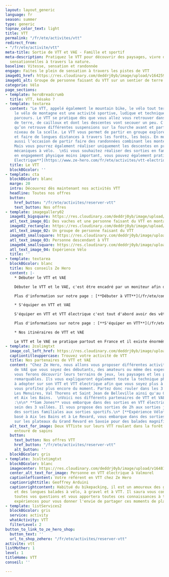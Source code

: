 ```yaml
---
layout: layout_generic
language: fr
season: summer
type: generic
topnav_color_text: light
title: VTT
permalink: "/fr/ete/activites/vtt"
redirect_from:
- "/fr/ete/activite/vtt"
meta-title: Sortie de VTT et VAE - Famille et sportif
meta-description: Pratiquez le VTT pour découvrir des paysages, vivre des descentes
  sensationnelles à travers la nature.
baseline: Vitesse, sensation et randonnée
engage: Faites le plein de sensation à travers les pistes de VTT
image01_href: https://res.cloudinary.com/deddrj0yb/image/upload/v1642592264/website/summer/lachlan-cruickshank-S9v_EPJfGys-unsplash_b5jpdh.jpg
image01_alt: Groupe de personne faisant du VTT sur un sentier de terre face à la montagne
categorie: Vélo
page_sections:
- template: heroBreadcrumb
  title: VTT, késako ?
- template: textarea
  content: "Le VTT, appelé également le mountain bike, le vélo tout terrain ou encore
    le vélo de montagne est une activité sportive, ludique et technique selon les
    parcours. Le VTT se pratique dès que vous allez vous retrouver dans des sentiers
    de terre, de cailloux et dont les descentes vont secouer un peu. C’est pour cela
    qu’on retrouve différentes suspensions sur la fourche avant et parfois aussi au
    niveau de la scelle. Le VTT vous permet de partir en groupe explorer la nature
    et faire de longues distances à travers les forêts, les bois. En montagne c’est
    aussi l’occasion de partir faire des randonnées combinant les montées et les descentes.
    Mais vous pourrez également réaliser uniquement les descentes en prenant les remontées
    mécaniques à vélo.  \nSi vous souhaitez réaliser des sorties en famille, avec
    en engagement physique moins important, vous pouvez également pratiquer le [**VTT
    Electrique**](https://www.ze-hero.com/fr/ete/activites/vtt-electrique). "
  title: Le VTT
  blockBGcolor: ''
- template: cta
  blockBGcolor: blanc
  marge: 20
  intro: Découvrez dès maintenant nos activités VTT
  headline: Toutes nos offres
  button:
    href_button: "/fr/ete/activites/reserver-vtt"
    text_button: Nos offres
- template: imagegallery02
  image01_bigsquare: https://res.cloudinary.com/deddrj0yb/image/upload/v1655108069/website/VTT%20AE/pexels-reinhard-bruckner-5328112.jpg
  atl_text_image_01: Des vaches et une personne faisant du VTT en montagne
  image02_rectangle: https://res.cloudinary.com/deddrj0yb/image/upload/v1655108071/website/VTT%20AE/forest-4366094_1920.jpg
  atl_text_image_02: Un groupe de personne faisant du VTT
  image03_smallsquare: https://res.cloudinary.com/deddrj0yb/image/upload/v1654866668/website/Sames%20Jones/FB_IMG_1654680653467.jpg
  atl_text_image_03: Personne descendant à VTT
  image04_smallsquare: https://res.cloudinary.com/deddrj0yb/image/upload/v1653899659/website/Exp%C3%A9rience%20V%C3%A9lo/randonn%C3%A9e_en_vtt_%C3%A9lectrique_%C3%A0_proximit%C3%A9_du_lac_d_annecy_en_haute-savoie..jpg
  atl_text_image_04: Expérience Vélo
  title: ''
- template: textarea
  blockBGcolor: blanc
  title: Nos conseils Ze Hero
  content: |-
    * Débuter le VTT et VAE

    Débuter le VTT et le VAE, c'est être encadré par un moniteur afin de parcourir des sentiers dans un environnement naturel. C'est profiter de l'émulsion d'un groupe, de découvrir des lieux, des paysages, de rouler en montagne, en forêts. Vous pourrez alors apprendre comment bien pédaler en montée, les techniques de descente et profiter du moment. Que ce soit pour des petites balades, de longues randonnées pour famille ou sportive, partez rouler en VTT et VAE.

    Plus d'information sur notre page : [**Débuter à VTT**](/fr/ete/conseils/debuter-vtt)

    * S'équiper en VTT et VAE

    S'équiper en VTT et VTT électrique c'est tout d'abord avoir des vêtements adaptés à l'activité. Il vous faudra vous protéger avec un casque et parfois des protections supplémentaires tel qu'aux coudes, genoux, cheville et dos. Il vaut mieux porter des lunettes afin de ne pas recevoir de projectiles dans les yeux. En ce qui concerne les VTT, si vous êtes encadrés par un moniteur, vous pourrez louer dans un magasin ou directement auprès de lui votre VTT.

    Plus d'informations sur notre page : [**S'équiper en VTT**](/fr/ete/conseils/equipement-vtt)

    * Nos itinéraires de VTT et VAE

    Le VTT et le VAE se pratique partout en France et il existe énormément d'itinéraires de VTT. Que ce soit en campagne, près du littoral, en montagne, vous pourrez profiter de nombreuses balades. Avec Ze Hero, nous vous proposons des sorties de VTT dans les Alpes et à Aix les Bains. Vous bénéficierez de rouler dans des lieux naturels, avec des paysages magnifiques. Des itinéraires adaptés à tous les niveaux pour des moments de découverte, d'effort et d'engagement.
- template: 2colimgtxt
  image_col_left_href: https://res.cloudinary.com/deddrj0yb/image/upload/v1642592264/website/summer/tim-foster-qrIy8dBzCVU-unsplash_t0p4kh.jpg
  captiontitleuppercase: Trouvez votre activité de VTT
  title: Nos partenaires de VTT et VAE
  content: "Chez Ze Hero, nous allons vous proposer différentes activités de VTT et
    de VAE que vous soyez des débutants, des amateurs ou même des experts. Nos partenaires
    vous ferons découvrir leurs terrains de jeux, les paysages et les points de vue
    remarquables. Ils vous expliqueront également toute la technique physique et technique
    à adopter sur son VTT et VTT électrique afin que vous soyez plus à l'aise et que
    vous profitez plus encore du moment. Partez donc rouler dans les 3 Vallées à Méribel,
    Les Menuires, Val Thorens et Saint Jean de Belleville ainsi qu'au Grand Revard
    et Aix les Bains.  \nVoici nos différents partenaires de VTT et VAE chez Ze Hero
    :\n\n* **Sam Jones** vous embarque dans des sorties en VTT électrique et VTT au
    sein des 3 vallées. Il vous propose des sorties de 2h aux sorties journées pour
    des sorties familiales aux sorties sportifs.\n* [**Expérience Vélo**](https://www.ze-hero.com/fr/ete/partenaires/experience-velo),
    basé à Aix les Bains et à Le Revard, vous embarque dans des sorties de VTT électrique
    sur les plateaux du Grand Revard en Savoie pour des balades magnifiques."
  alt_text_for_image: Deux VTTiste sur leurs VTT roulant dans la forêt sur un chemin
    entouré de sapins
  button:
    text_button: Nos offres VTT
    href_button: "/fr/ete/activites/reserver-vtt"
    alt_button: ''
  blockBGcolor: gris
- template: 3coltxtimgtxt
  blockBGcolor: blanc
  imagecenter: https://res.cloudinary.com/deddrj0yb/image/upload/v1648110488/website/summer/IMG_20201110_155723.jpg
  center_alt_text_for_image: Personne en VTT électrique à Valmorel
  captionleftcontent: Votre référent en VTT chez Ze Hero
  captionrighttitle: Geoffrey Arduini
  captionrightcontent: Habitué du bikepacking, il est un amoureux des grands espaces
    et des longues balades à vélo, à gravel et à VTT. Il saura vous conseiller pour
    toutes vos questions et vous apportera toutes ces connaissances à travers ses
    expériences pour vous donner l'envie de partager ces moments de plaisir à VTT.
- template: listServices2
  blockBGcolor: gris
  service: activity
  whatActivity: VTT
  filterLevel: 2
button_to_link_to_ze_hero_shop:
  button_text: ''
  url_to_shop_zehero: "/fr/ete/activites/reserver-vtt"
activite: vtt
listMother: 1
level: 1
titleHome: VTT
conseil: ''

---
```

